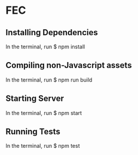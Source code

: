 # FEC

## Installing Dependencies
In the terminal, run $ npm install

## Compiling non-Javascript assets
In the terminal, run $ npm run build

## Starting Server
In the terminal, run $ npm start

## Running Tests
In the terminal, run $ npm test